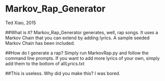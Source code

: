 # Markov_Rap_Generator
Ted Xiao, 2015


##What is it?
Markov_Rap_Generator generates, well, rap songs. It uses a Markov Chain that you can extend by adding lyrics. A sample seeded Markov Chain has been included.

##How do I generate a rap?
Simply run MarkovRap.py and follow the command line prompts. If you want to add more lyrics of your own, simply add them to the bottom of allLyrics.txt

##This is useless. Why did you make this?
I was bored. 

